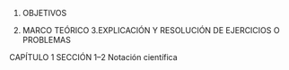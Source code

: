 
1. OBJETIVOS




2. MARCO TEÓRICO
3.EXPLICACIÓN Y RESOLUCIÓN DE EJERCICIOS O PROBLEMAS

CAPÍTULO 1
SECCIÓN 1–2 Notación científica
